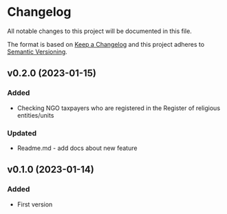 # Changelog
All notable changes to this project will be documented in this file.

The format is based on [Keep a Changelog](http://keepachangelog.com/)
and this project adheres to [Semantic Versioning](http://semver.org/).

## v0.2.0 (2023-01-15)
### Added
- Checking NGO taxpayers who are registered in the Register of religious entities/units
### Updated
- Readme.md - add docs about new feature

## v0.1.0 (2023-01-14)
### Added
- First version

